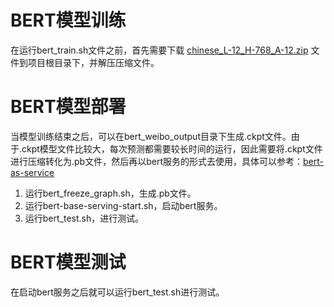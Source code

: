 # BERT模型训练 #
在运行bert\_train.sh文件之前，首先需要下载 [chinese\_L-12\_H-768_A-12.zip](https://storage.googleapis.com/bert_models/2018_11_03/chinese_L-12_H-768_A-12.zip) 文件到项目根目录下，并解压压缩文件。
# BERT模型部署 #
当模型训练结束之后，可以在bert\_weibo\_output目录下生成.ckpt文件。由于.ckpt模型文件比较大，每次预测都需要较长时间的运行，因此需要将.ckpt文件进行压缩转化为.pb文件，然后再以bert服务的形式去使用，具体可以参考：[bert-as-service](https://github.com/hanxiao/bert-as-service)<br>
1. 运行bert\_freeze_graph.sh，生成.pb文件。<br>
2. 运行bert-base-serving-start.sh，启动bert服务。
3. 运行bert_test.sh，进行测试。
# BERT模型测试 #
在启动bert服务之后就可以运行bert_test.sh进行测试。
